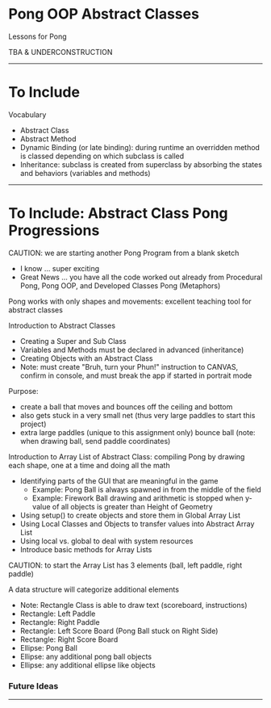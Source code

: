 # Pong OOP Abstract Classes
Lessons for Pong

TBA & UNDERCONSTRUCTION

---

# To Include

Vocabulary
- Abstract Class
- Abstract Method
- Dynamic Binding (or late binding): during runtime an overridden method is classed depending on which subclass is called
- Inheritance: subclass is created from superclass by absorbing the states and behaviors (variables and methods)

---

# To Include: Abstract Class Pong Progressions

CAUTION: we are starting another Pong Program from a blank sketch
- I know ... super exciting
- Great News ... you have all the code worked out already from Procedural Pong, Pong OOP, and Developed Classes Pong (Metaphors)

Pong works with only shapes and movements: excellent teaching tool for abstract classes

Introduction to Abstract Classes
- Creating a Super and Sub Class
- Variables and Methods must be declared in advanced (inheritance)
- Creating Objects with an Abstract Class
- Note: must create "Bruh, turn your Phun!" instruction to CANVAS, confirm in console, and must break the app if started in portrait mode

Purpose:
- create a ball that moves and bounces off the ceiling and bottom
- also gets stuck in a very small net (thus very large paddles to start this project)
- extra large paddles (unique to this assignment only) bounce ball (note: when drawing ball, send paddle coordinates)

Introduction to Array List of Abstract Class: compiling Pong by drawing each shape, one at a time and doing all the math
- Identifying parts of the GUI that are meaningful in the game
  - Example: Pong Ball is always spawned in from the middle of the field
  - Example: Firework Ball drawing and arithmetic is stopped when y-value of all objects is greater than Height of Geometry
- Using setup() to create objects and store them in Global Array List
- Using Local Classes and Objects to transfer values into Abstract Array List
- Using local vs. global to deal with system resources
- Introduce basic methods for Array Lists

CAUTION: to start the Array List has 3 elements (ball, left paddle, right paddle)

A data structure will categorize additional elements
- Note: Rectangle Class is able to draw text (scoreboard, instructions)
- Rectangle: Left Paddle  
- Rectangle: Right Paddle
- Rectangle: Left Score Board (Pong Ball stuck on Right Side)
- Rectangle: Right Score Board
- Ellipse: Pong Ball
- Ellipse: any additional pong ball objects
- Ellipse: any additional ellipse like objects

### Future Ideas


---
